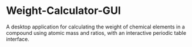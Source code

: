 # Weight-Calculator-GUI
A desktop application for calculating the weight of chemical elements in a compound using atomic mass and ratios, with an interactive periodic table interface. 
